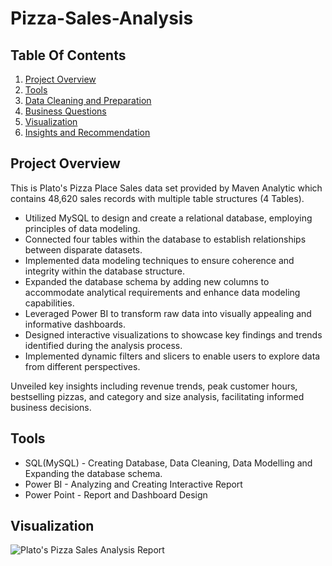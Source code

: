 # Pizza-Sales-Analysis

## Table Of Contents

1. [Project Overview](#project-overview)
2. [Tools](#tools)
3. [Data Cleaning and Preparation](#data-cleaning-and-preparation)
4. [Business Questions](#exploratory-data-analysis)
5. [Visualization](#visualization)
6. [Insights and Recommendation](#key-findings)


## Project Overview
This is Plato's Pizza Place Sales data set provided by Maven Analytic which contains 48,620 sales records with multiple table structures (4 Tables). 
* Utilized MySQL to design and create a relational database, employing principles of data modeling.
* Connected four tables within the database to establish relationships between disparate datasets.
* Implemented data modeling techniques to ensure coherence and integrity within the database structure.
* Expanded the database schema by adding new columns to accommodate analytical requirements and enhance data modeling capabilities.
* Leveraged Power BI to transform raw data into visually appealing and informative dashboards.
* Designed interactive visualizations to showcase key findings and trends identified during the analysis process.
* Implemented dynamic filters and slicers to enable users to explore data from different perspectives.

Unveiled key insights including revenue trends, peak customer hours, bestselling pizzas, and category and size analysis, facilitating informed business decisions.

## Tools
* SQL(MySQL) - Creating Database, Data Cleaning, Data Modelling and Expanding the database schema.
* Power BI - Analyzing and Creating Interactive Report
* Power Point - Report and Dashboard Design

## Visualization
![Plato's Pizza Sales Analysis Report](https://github.com/Zay-Yar-Htay/Udemy-Courses-Analysis/assets/157587547/a3ef9619-48d3-45a6-a941-7978075e5b28)
